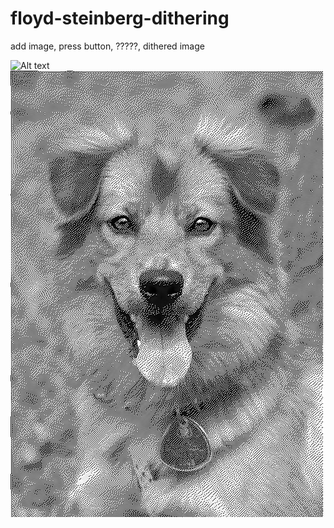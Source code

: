 # floyd-steinberg-dithering
add image, press button, ?????, dithered image

![Alt text](dog.png?raw=true "dog")
![Alt text](dog2.png?raw=true "dog 2")

